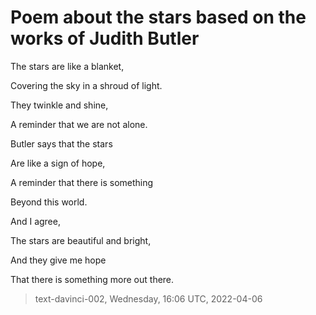 # Poem about the stars based on the works of Judith Butler

The stars are like a blanket,

Covering the sky in a shroud of light.

They twinkle and shine,

A reminder that we are not alone.

Butler says that the stars

Are like a sign of hope,

A reminder that there is something

Beyond this world.

And I agree,

The stars are beautiful and bright,

And they give me hope

That there is something more out there.

> text-davinci-002, Wednesday, 16:06 UTC, 2022-04-06
